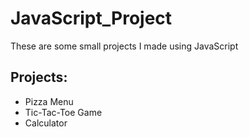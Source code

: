 # JavaScript_Project

These are some small projects I made using JavaScript

## Projects:
* Pizza Menu
* Tic-Tac-Toe Game
* Calculator


